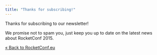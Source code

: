 ```yaml
---
title: "Thanks for subscribing!"
---
```

Thanks for subscribing to our newsletter! 

We promise not to spam you, just keep you up to date on the 
latest news about RocketConf 2015.

<a href="/">&laquo; Back to RocketConf.eu</a>
